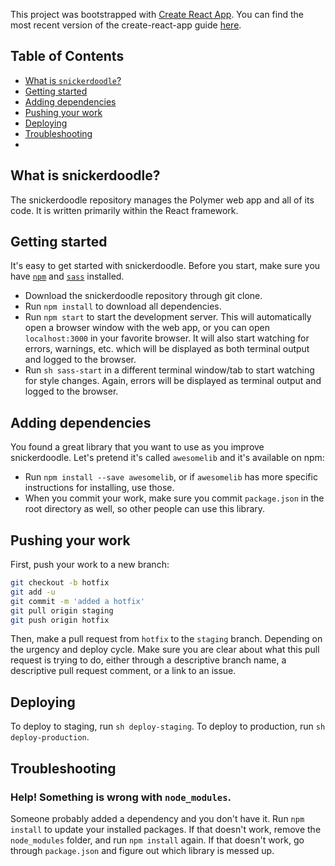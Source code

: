This project was bootstrapped with [Create React App](https://github.com/facebookincubator/create-react-app).
You can find the most recent version of the create-react-app guide [here](https://github.com/facebookincubator/create-react-app/blob/master/packages/react-scripts/template/README.md).

## Table of Contents

- [What is `snickerdoodle`?](#what-is-snickerdoodle)
- [Getting started](#getting-started)
- [Adding dependencies](#adding-dependencies)
- [Pushing your work](#pushing-your-work)
- [Deploying](#deploying)
- [Troubleshooting](#troubleshooting)
-

## What is snickerdoodle?

The snickerdoodle repository manages the Polymer web app and all of its code. It is written primarily within the React framework. 

## Getting started

It's easy to get started with snickerdoodle. Before you start, make sure you have [`npm`](https://www.npmjs.com/get-npm?utm_source=house&utm_medium=homepage&utm_campaign=free%20orgs&utm_term=Install%20npm) and [`sass`](http://sass-lang.com/install) installed.
* Download the snickerdoodle repository through git clone. 
* Run `npm install` to download all dependencies.
* Run `npm start` to start the development server. This will automatically open a browser window with the web app, or you can open `localhost:3000` in your favorite browser. It will also start watching for errors, warnings, etc. which will be displayed as both terminal output and logged to the browser.
* Run `sh sass-start` in a different terminal window/tab to start watching for style changes. Again, errors will be displayed as terminal output and logged to the browser.

## Adding dependencies

You found a great library that you want to use as you improve snickerdoodle. Let's pretend it's called `awesomelib` and it's available on npm:
* Run `npm install --save awesomelib`, or if `awesomelib` has more specific instructions for installing, use those.
* When you commit your work, make sure you commit `package.json` in the root directory as well, so other people can use this library. 

## Pushing your work
First, push your work to a new  branch:
```sh
git checkout -b hotfix
git add -u
git commit -m 'added a hotfix'
git pull origin staging
git push origin hotfix
```

Then, make a pull request from `hotfix` to the `staging` branch. Depending on the urgency and deploy cycle. Make sure you are clear about what this pull request is trying to do, either through a descriptive branch name, a descriptive pull request comment, or a link to an issue. 

## Deploying
To deploy to staging, run `sh deploy-staging`.
To deploy to production, run `sh deploy-production`.


## Troubleshooting
### Help! Something is wrong with `node_modules`. 

Someone probably added a dependency and you don't have it. Run `npm install` to update your installed packages. If that doesn't work, remove the `node_modules` folder, and run `npm install` again. If that doesn't work, go through `package.json` and figure out which library is messed up. 

